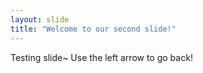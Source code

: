 ```yaml
---
layout: slide
title: "Welcome to our second slide!"
---
```

Testing slide~
Use the left arrow to go back!
